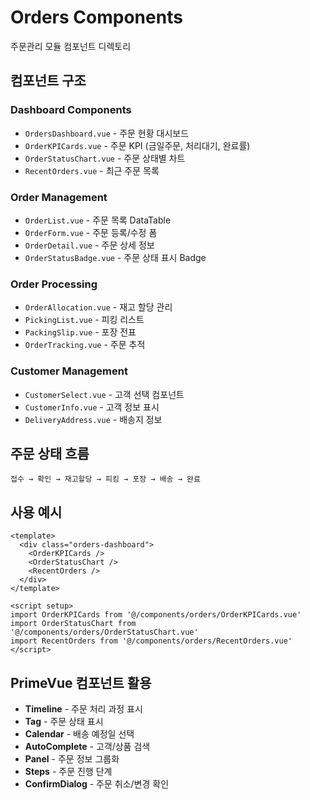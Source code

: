 # Orders Components

주문관리 모듈 컴포넌트 디렉토리

## 컴포넌트 구조

### Dashboard Components
- `OrdersDashboard.vue` - 주문 현황 대시보드
- `OrderKPICards.vue` - 주문 KPI (금일주문, 처리대기, 완료률)
- `OrderStatusChart.vue` - 주문 상태별 차트
- `RecentOrders.vue` - 최근 주문 목록

### Order Management
- `OrderList.vue` - 주문 목록 DataTable
- `OrderForm.vue` - 주문 등록/수정 폼
- `OrderDetail.vue` - 주문 상세 정보
- `OrderStatusBadge.vue` - 주문 상태 표시 Badge

### Order Processing
- `OrderAllocation.vue` - 재고 할당 관리
- `PickingList.vue` - 피킹 리스트
- `PackingSlip.vue` - 포장 전표
- `OrderTracking.vue` - 주문 추적

### Customer Management
- `CustomerSelect.vue` - 고객 선택 컴포넌트
- `CustomerInfo.vue` - 고객 정보 표시
- `DeliveryAddress.vue` - 배송지 정보

## 주문 상태 흐름

```
접수 → 확인 → 재고할당 → 피킹 → 포장 → 배송 → 완료
```

## 사용 예시

```vue
<template>
  <div class="orders-dashboard">
    <OrderKPICards />
    <OrderStatusChart />
    <RecentOrders />
  </div>
</template>

<script setup>
import OrderKPICards from '@/components/orders/OrderKPICards.vue'
import OrderStatusChart from '@/components/orders/OrderStatusChart.vue'
import RecentOrders from '@/components/orders/RecentOrders.vue'
</script>
```

## PrimeVue 컴포넌트 활용

- **Timeline** - 주문 처리 과정 표시
- **Tag** - 주문 상태 표시
- **Calendar** - 배송 예정일 선택
- **AutoComplete** - 고객/상품 검색
- **Panel** - 주문 정보 그룹화
- **Steps** - 주문 진행 단계
- **ConfirmDialog** - 주문 취소/변경 확인